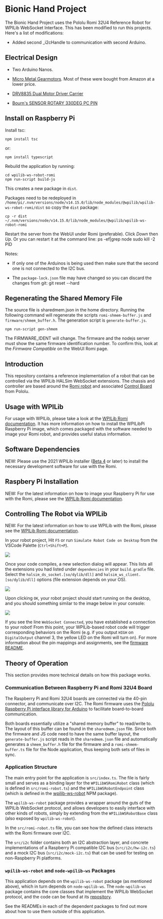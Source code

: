 # Bionic Hand Project

The Bionic Hand Project uses the Pololu Romi 32U4 Reference Robot for WPILib WebSocket Interface.  This has been modified to run this projects.  Here's a list of modifications:

- Added second _i2cHandle to communication with second Arduino.

## Electrical Design
- Two Arduino Nanos.

<!-- Uses the [A-Star 32U4 Robot Controller with Raspberry Pi Bridge LV](https://www.pololu.com/docs/0J66). Here's the [Pinout](https://www.pololu.com/docs/0J66/3.9).   -->

- [Micro Metal Gearmotors](https://www.pololu.com/category/60/micro-metal-gearmotors).  Most of these were bought from Amazon at a lower price.

- [DRV8835 Dual Motor Driver Carrier](https://www.pololu.com/product/2135)

- [Bourn's SENSOR ROTARY 330DEG PC PIN](https://www.digikey.com/en/products/detail/bourns-inc/3382H-1-103/2080233)


## **Install on Raspberry Pi**

Install tsc:

    npm install tsc

or:

    npm install typescript

Rebuild the application by running:

    cd wpilib-ws-robot-romi
    npm run-script build-js

This creates a new package in `dist`.    

Packages need to be redeployed in `/home/pi/.nvm/versions/node/v14.15.0/lib/node_modules/@wpilib/wpilib-ws-robot-romi/dist` so copy the `dist` package:   

    cp -r dist ~/.nvm/versions/node/v14.15.0/lib/node_modules/@wpilib/wpilib-ws-robot-romi

Restart the server from the WebUI under Romi (preferable).  Click *Down* then *Up*. Or you can restart it at the command line:
    ps -ef|grep node
    sudo kill -2 PID

Notes:
- If only one of the Arduinos is being used then make sure that the second one is not connected to the I2C bus.

- The `package-lock.json` file may have changed so you can discard the changes from git:
    git reset --hard

## Regenerating the Shared Memory File

The source file is sharedmem.json in the home directory.  Running the following command will regenerate the scripts `romi-shmem-buffer.js` and `firmware/shmem_buffer.h`.  The generation script is `generate-buffer.js`.

    npm run-script gen-shmem

The FIRMWARE_IDENT will change.  The firmware and the nodejs server must show the same firmware identification number.  To confirm this, look at the *Firmware Compatible* on the WebUI Romi page.    

## **Introduction**
This repository contains a reference implementation of a robot that can be controlled via the WPILib HALSim WebSocket extensions. The chassis and controller are based around the [Romi robot](https://www.pololu.com/category/202/romi-chassis-and-accessories) and associated [Control Board](https://www.pololu.com/product/3544) from Pololu.

## **Usage with WPILib**
For usage with WPILib, please take a look at the [WPILib Romi documentation](https://docs.wpilib.org/en/stable/docs/romi-robot/index.html). It has more information on how to install the WPILibPi Raspberry Pi image, which comes packaged with the software needed to image your Romi robot, and provides useful status information.

## **Software Dependencies**
NEW: Please use the 2021 WPILib installer ([Beta 4](https://github.com/wpilibsuite/allwpilib/releases/tag/v2021.1.1-beta-4) or later) to install the necessary development software for use with the Romi.

## **Raspbery Pi Installation**
NEW: For the latest information on how to image your Raspberry Pi for use with the Romi, please see the [WPILib Romi documentation](https://docs.wpilib.org/en/stable/docs/romi-robot/index.html).

## **Controlling The Robot via WPILib**
NEW: For the latest information on how to use WPILib with the Romi, please see the [WPILib Romi documentation](https://docs.wpilib.org/en/stable/docs/romi-robot/index.html).

In your robot project, Hit `F5` or run `Simulate Robot Code on Desktop` from the VSCode Palette (`Ctrl+Shift+P`).

![](resources/vscode-palette-simulate.png)

Once your code compiles, a new selection dialog will appear. This lists all the extensions you had listed under `dependencies` in your `build.gradle` file. Select the `halsim_ds_socket.[so/dylib/dll]` and `halsim_ws_client.[so/dylib/dll]` options (file extension depends on your OS).

![](resources/vscode-select-extension.png)

Upon clicking `OK`, your robot project should start running on the desktop, and you should something similar to the image below in your console:

![](resources/halsim-extension-start.png)

If you see the line `WebSocket Connected`, you have established a connection to your robot! From this point, your WPILib-based robot code will trigger corresponding behaviors on the Romi (e.g. if you output `HIGH` on `DigitalOutput` channel 3, the yellow LED on the Romi will turn on). For more information about the pin mappings and assignments, see the [firmware README](firmware/README.md).

## **Theory of Operation**
This section provides more technical details on how this package works.

### **Communication Between Raspberry Pi and Romi 32U4 Board**
The Raspberry Pi and Romi 32U4 boards are connected via the 40-pin connector, and communicate over I2C. The Romi firmware uses the [Pololu Raspberry Pi interface library for Arduino](https://github.com/pololu/pololu-rpi-slave-arduino-library) to facilitate board-to-board communication.

Both boards essentially utilize a "shared memory buffer" to read/write to. The layout of this buffer can be found in the `sharedmem.json` file. Since both the firmware and JS code need to have the same buffer layout, the `generate-buffer.js` script reads in the `sharedmem.json` file and automatically generates a `shmem_buffer.h` file for the firmware and a `romi-shmem-buffer.ts` file for the Node application, thus keeping both sets of files in sync.

### **Application Structure**
The main entry point for the application is `src/index.ts`. The file is fairly small and serves as a binding layer for the `WPILibWSRomiRobot` class (which is defined in `src/romi-robot.ts`) and the `WPILibWSRobotEndpoint` class (which is defined in the [wpilib-ws-robot](https://github.com/wpilibsuite/wpilib-ws-robot) NPM package).

The `wpilib-ws-robot` package provides a wrapper around the guts of the WPILib WebSocket protocol, and allows developers to easily interface with other kinds of robots, simply by extending from the `WPILibWSRobotBase` class (also exposed by `wpilib-ws-robot`).

In the `src/romi-robot.ts` file, you can see how the defined class interacts with the Romi firmware over I2C.

The `src/i2c` folder contains both an I2C abstraction layer, and concrete implementations of a Raspberry Pi compatible I2C bus (`src/i2c/hw-i2c.ts`) and a mock I2C bus (`src/i2c/mock-i2c.ts`) that can be used for testing on non-Raspberry Pi platforms.

### **`wpilib-ws-robot` and `node-wpilib-ws` Packages**
This application depends on the `wpilib-ws-robot` package (as mentioned above), which in turn depends on `node-wpilib-ws`. The `node-wpilib-ws` package contains the core classes that implement the WPILib WebSocket protocol, and the code can be found at its [repository](https://github.com/wpilibsuite/node-wpilib-ws).

See the READMEs in each of the dependent packages to find out more about how to use them outside of this application.
